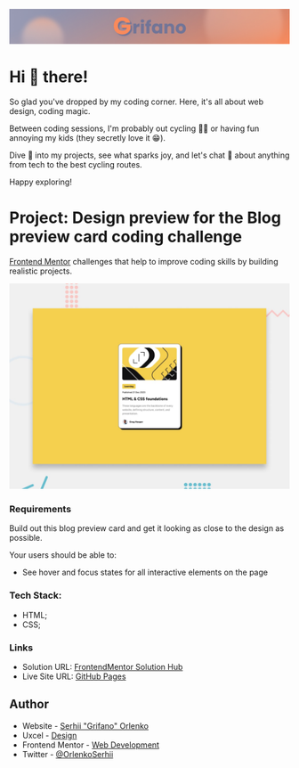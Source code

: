 ![](/assets/Banner.jpg)

# Hi 👋 there!

So glad you've dropped by my coding corner. Here, it's all about web design,
coding magic.

Between coding sessions, I'm probably out cycling 🚴‍♂️ or having fun annoying my
kids (they secretly love it 😁).

Dive 👀 into my projects, see what sparks joy, and let's chat 💬 about anything
from tech to the best cycling routes.

Happy exploring!

# Project: Design preview for the Blog preview card coding challenge

[Frontend Mentor](https://www.frontendmentor.io) challenges that help to improve
coding skills by building realistic projects.

![](./assets/preview.jpg)

### Requirements

Build out this blog preview card and get it looking as close to the design as
possible.

Your users should be able to:

- See hover and focus states for all interactive elements on the page

### Tech Stack:

- HTML;
- CSS;

### Links

- Solution URL:
  [FrontendMentor Solution Hub](https://www.frontendmentor.io/solutions/social-links-profile-component-grifano-QgPNEH8zi3)
- Live Site URL: [GitHub Pages](https://grifano.github.io/fm-02-blog-card/)

## Author

- Website - [Serhii "Grifano" Orlenko](https://www.grifano.com)
- Uxcel - [Design](https://app.uxcel.com/ux/EE4PBID94EEH)
- Frontend Mentor -
  [Web Development](https://www.frontendmentor.io/profile/grifano)
- Twitter - [@OrlenkoSerhii](https://twitter.com/OrlenkoSerhii)
